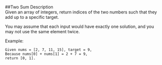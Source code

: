 ##Two Sum
Description<br/>
Given an array of integers, return indices of the two numbers such that they add up to a specific target.

You may assume that each input would have exactly one solution, and you may not use the same element twice.

Example:<br/>
```
Given nums = [2, 7, 11, 15], target = 9,
Because nums[0] + nums[1] = 2 + 7 = 9,
return [0, 1].
```
